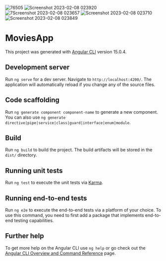 ![76505](https://user-images.githubusercontent.com/96341377/217488490-2994b3ac-d8af-46ad-b1c0-e4424d37d5e6.jpg)
![Screenshot 2023-02-08 023920](https://user-images.githubusercontent.com/96341377/217488556-e691f4dc-3062-4760-b810-e9a616235e03.png)
![7Screenshot 2023-02-08 023657](https://user-images.githubusercontent.com/96341377/217488561-cb216045-9f8c-4977-8d2d-3d09bf372cf5.png)
![Screenshot 2023-02-08 023710](https://user-images.githubusercontent.com/96341377/217488576-1ad4e8b6-3550-4384-bc15-fcf9716f0737.png)
![Screenshot 2023-02-08 023849](https://user-images.githubusercontent.com/96341377/217488585-511e9f99-c5f2-4c98-bd69-58613c4ae548.png)

# MoviesApp

This project was generated with [Angular CLI](https://github.com/angular/angular-cli) version 15.0.4.

## Development server

Run `ng serve` for a dev server. Navigate to `http://localhost:4200/`. The application will automatically reload if you change any of the source files.

## Code scaffolding

Run `ng generate component component-name` to generate a new component. You can also use `ng generate directive|pipe|service|class|guard|interface|enum|module`.

## Build

Run `ng build` to build the project. The build artifacts will be stored in the `dist/` directory.

## Running unit tests

Run `ng test` to execute the unit tests via [Karma](https://karma-runner.github.io).

## Running end-to-end tests

Run `ng e2e` to execute the end-to-end tests via a platform of your choice. To use this command, you need to first add a package that implements end-to-end testing capabilities.

## Further help

To get more help on the Angular CLI use `ng help` or go check out the [Angular CLI Overview and Command Reference](https://angular.io/cli) page.
